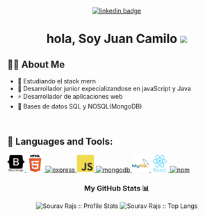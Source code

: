 <div align="center">
  
<!-- <img href="www.linkedin.com/in/juan-camilo-pedraza-sandoval-6736b0261" src="https://img.shields.io/badge/Ritesh_Kumar-30302f?style=flat&logo=linkedin"/> -->
[![linkedin badge](https://img.shields.io/badge/Juan-Camilo-30302f?style=flat&logo=linkedin)](https://www.linkedin.com/in/juan-camilo-pedraza-sandoval-6736b0261)



<h1>hola, Soy Juan Camilo  <img src="https://media.giphy.com/media/hvRJCLFzcasrR4ia7z/giphy.gif" width="30px"></h1>


  
</div>
  
<!-- ## Hi there 👋 

## I am a Fast Learner, FullStack Developer, Competetive Programmer -->


## 🙋‍♂️ About Me
- 🔭 Estudiando el stack mern 
- 🌱 Desarrollador junior expecializandose en javaScript y Java
- ⚡ Desarrollador de aplicaciones web
- 🐘 Bases de datos SQL y NOSQL(MongoDB)

<br/>

## 🚀 Languages and Tools:
<p align="centre"> 
<a href="https://getbootstrap.com" target="_blank"><img src="https://raw.githubusercontent.com/devicons/devicon/master/icons/bootstrap/bootstrap-plain-wordmark.svg" alt="bootstrap" width="40" height="40"/>
<a href="https://www.w3.org/html/" target="_blank"> <img src="https://raw.githubusercontent.com/devicons/devicon/master/icons/html5/html5-original-wordmark.svg" alt="html5" width="40" height="40"/> </a><a href="https://expressjs.com" target="_blank"> <img src="https://icongr.am/devicon/express-original-wordmark.svg?size=128&color=ffffff" alt="express" width="40" height="40"/> </a>
<a href="https://developer.mozilla.org/en-US/docs/Web/JavaScript" target="_blank"> <img src="https://raw.githubusercontent.com/devicons/devicon/master/icons/javascript/javascript-original.svg" alt="javascript" width="40" height="40"/> </a>
<a href="https://www.mongodb.com/" target="_blank"> <img src="https://icongr.am/devicon/mongodb-original.svg?size=128&color=ffffff" alt="mongodb" width="40" height="40"/> </a>
<a href="https://www.mysql.com/" target="_blank"> <img src="https://raw.githubusercontent.com/devicons/devicon/master/icons/mysql/mysql-original-wordmark.svg" alt="mysql" width="40" height="40"/> </a><a href="https://reactjs.org/" target="_blank"> <img src="https://raw.githubusercontent.com/devicons/devicon/master/icons/react/react-original-wordmark.svg" alt="react" width="40" height="40"/> </a>
<a href="https://www.npmjs.com/" target="_blank"> <img src="https://icongr.am/devicon/npm-original-wordmark.svg?size=128&color=ffffff" alt="npm" width="40" height="40"/> </a>


<h3 align="center">My GitHub Stats 📊 </h3>
<p align="center">
  <img height="180em" src="https://github-readme-stats.vercel.app/api?username=juanca2805&theme=tokyonight&show_icons=true&hide_border=true&count_private=true" alt="Sourav Rajs :: Profile Stats" />
  <img height="180em" src="https://github-readme-stats.vercel.app/api/top-langs/?username=juanca2805&langs_count=8&theme=tokyonight&layout=compact&hide_border=true" alt="Sourav Rajs :: Top Langs" />
</p>

  

  
<!-- ![Github stats](https://github-readme-stats.vercel.app/api?username=nyctonio)
 -->
